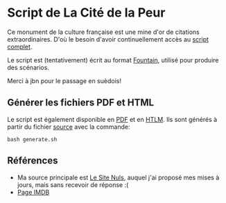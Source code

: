 # Script de La Cité de la Peur

Ce monument de la culture française est une mine d'or de citations extraordinaires. D'où le besoin d'avoir continuellement accès au [script complet](script.fountain).

Le script est (tentativement) écrit au format [Fountain](https://fountain.io/syntax/), utilisé pour produire des scénarios.

Merci à jbn pour le passage en suèdois!

## Générer les fichiers PDF et HTML

Le script est également disponible en [PDF](output/script.pdf) et en [HTLM](output/script.html). Ils sont générés à partir du fichier [source](script.fountain) avec la commande:

`bash generate.sh`


## Références

  * Ma source principale est [Le Site Nuls](http://lesitenuls.free.fr/script.htm), auquel j'ai proposé mes mises à jours, mais sans recevoir de réponse :(
  * [Page IMDB](https://www.imdb.com/title/tt0109440/)
